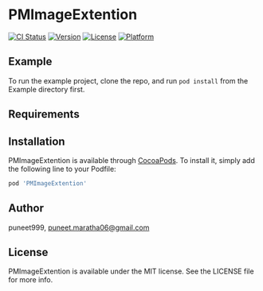 # PMImageExtention

[![CI Status](https://img.shields.io/travis/puneet999/PMImageExtention.svg?style=flat)](https://travis-ci.org/puneet999/PMImageExtention)
[![Version](https://img.shields.io/cocoapods/v/PMImageExtention.svg?style=flat)](https://cocoapods.org/pods/PMImageExtention)
[![License](https://img.shields.io/cocoapods/l/PMImageExtention.svg?style=flat)](https://cocoapods.org/pods/PMImageExtention)
[![Platform](https://img.shields.io/cocoapods/p/PMImageExtention.svg?style=flat)](https://cocoapods.org/pods/PMImageExtention)

## Example

To run the example project, clone the repo, and run `pod install` from the Example directory first.

## Requirements

## Installation

PMImageExtention is available through [CocoaPods](https://cocoapods.org). To install
it, simply add the following line to your Podfile:

```ruby
pod 'PMImageExtention'
```

## Author

puneet999, puneet.maratha06@gmail.com

## License

PMImageExtention is available under the MIT license. See the LICENSE file for more info.
